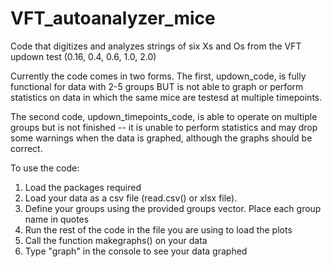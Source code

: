 # VFT_autoanalyzer_mice
Code that digitizes and analyzes strings of six Xs and Os from the VFT updown test (0.16, 0.4, 0.6, 1.0, 2.0)

Currently the code comes in two forms. The first, updown_code, is fully functional for data with 2-5 groups BUT is not able to graph or perform statistics on data in which the same mice are testesd at multiple timepoints.

The second code, updown_timepoints_code, is able to operate on multiple groups but is not finished -- it is unable to perform statistics and may drop some warnings when the data is graphed, although the graphs should be correct. 

To use the code: 
1. Load the packages required
2. Load your data as a csv file (read.csv() or xlsx file). 
3. Define your groups using the provided groups vector. Place each group name in quotes
4. Run the rest of the code in the file you are using to load the plots 
5. Call the function makegraphs() on your data 
6. Type "graph" in the console to see your data graphed
